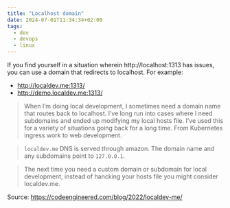 ```yaml
---
title: "Localhost domain"
date: 2024-07-01T11:34:34+02:00
tags:
  - dev
  - devops
  - linux
---
```


If you find yourself in a situation wherein http://localhost:1313 has issues,
you can use a domain that redirects to localhost. For example:

- http://localdev.me:1313/
- http://demo.localdev.me:1313/

<!--more-->

> When I’m doing local development, I sometimes need a domain name that routes
> back to localhost. I’ve long run into cases where I need subdomains and ended
> up modifying my local hosts file. I’ve used this for a variety of situations
> going back for a long time. From Kubernetes ingress work to web development.

> `localdev.me` DNS is served through amazon. The domain name and any subdomains
> point to `127.0.0.1`.

> The next time you need a custom domain or subdomain for local development,
> instead of hancking your hosts file you might consider localdev.me.

Source: https://codeengineered.com/blog/2022/localdev-me/
